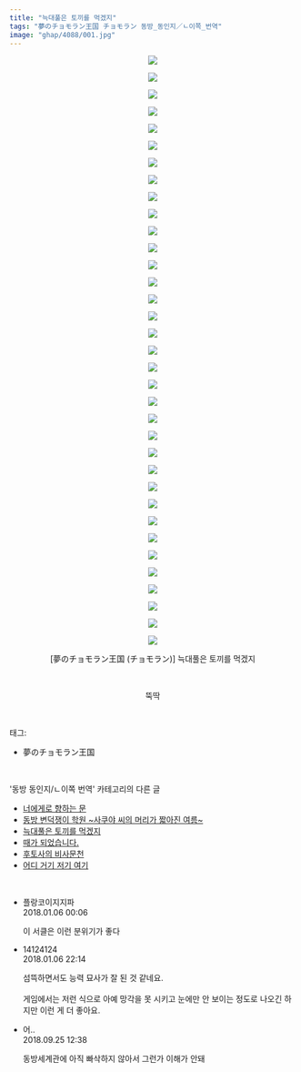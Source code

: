 ```yaml
---
title: "늑대풀은 토끼를 먹겠지"
tags: "夢のチョモラン王国 チョモラン 동방_동인지／ㄴ이쪽_번역"
image: "ghap/4088/001.jpg"
---
```

<div class="article">
<p style="text-align: center; clear: none; float: none;"><img src="{{ site.nasurl }}/ghap/4088/001.jpg"/></p>
<p style="text-align: center; clear: none; float: none;"><img src="{{ site.nasurl }}/ghap/4088/002.jpg"/></p>
<p style="text-align: center; clear: none; float: none;"><img src="{{ site.nasurl }}/ghap/4088/003.jpg"/></p>
<p style="text-align: center; clear: none; float: none;"><img src="{{ site.nasurl }}/ghap/4088/004.jpg"/></p>
<p style="text-align: center; clear: none; float: none;"><img src="{{ site.nasurl }}/ghap/4088/005.jpg"/></p>
<p style="text-align: center; clear: none; float: none;"><img src="{{ site.nasurl }}/ghap/4088/006.jpg"/></p>
<p style="text-align: center; clear: none; float: none;"><img src="{{ site.nasurl }}/ghap/4088/007.jpg"/></p>
<p style="text-align: center; clear: none; float: none;"><img src="{{ site.nasurl }}/ghap/4088/008.jpg"/></p>
<p style="text-align: center; clear: none; float: none;"><img src="{{ site.nasurl }}/ghap/4088/009.jpg"/></p>
<p style="text-align: center; clear: none; float: none;"><img src="{{ site.nasurl }}/ghap/4088/010.jpg"/></p>
<p style="text-align: center; clear: none; float: none;"><img src="{{ site.nasurl }}/ghap/4088/011.jpg"/></p>
<p style="text-align: center; clear: none; float: none;"><img src="{{ site.nasurl }}/ghap/4088/012.jpg"/></p>
<p style="text-align: center; clear: none; float: none;"><img src="{{ site.nasurl }}/ghap/4088/013.jpg"/></p>
<p style="text-align: center; clear: none; float: none;"><img src="{{ site.nasurl }}/ghap/4088/014.jpg"/></p>
<p style="text-align: center; clear: none; float: none;"><img src="{{ site.nasurl }}/ghap/4088/015.jpg"/></p>
<p style="text-align: center; clear: none; float: none;"><img src="{{ site.nasurl }}/ghap/4088/016.jpg"/></p>
<p style="text-align: center; clear: none; float: none;"><img src="{{ site.nasurl }}/ghap/4088/017.jpg"/></p>
<p style="text-align: center; clear: none; float: none;"><img src="{{ site.nasurl }}/ghap/4088/018.jpg"/></p>
<p style="text-align: center; clear: none; float: none;"><img src="{{ site.nasurl }}/ghap/4088/019.jpg"/></p>
<p style="text-align: center; clear: none; float: none;"><img src="{{ site.nasurl }}/ghap/4088/020.jpg"/></p>
<p style="text-align: center; clear: none; float: none;"><img src="{{ site.nasurl }}/ghap/4088/021.jpg"/></p>
<p style="text-align: center; clear: none; float: none;"><img src="{{ site.nasurl }}/ghap/4088/022.jpg"/></p>
<p style="text-align: center; clear: none; float: none;"><img src="{{ site.nasurl }}/ghap/4088/023.jpg"/></p>
<p style="text-align: center; clear: none; float: none;"><img src="{{ site.nasurl }}/ghap/4088/024.jpg"/></p>
<p style="text-align: center; clear: none; float: none;"><img src="{{ site.nasurl }}/ghap/4088/025.jpg"/></p>
<p style="text-align: center; clear: none; float: none;"><img src="{{ site.nasurl }}/ghap/4088/026.jpg"/></p>
<p style="text-align: center; clear: none; float: none;"><img src="{{ site.nasurl }}/ghap/4088/027.jpg"/></p>
<p style="text-align: center; clear: none; float: none;"><img src="{{ site.nasurl }}/ghap/4088/028.jpg"/></p>
<p style="text-align: center; clear: none; float: none;"><img src="{{ site.nasurl }}/ghap/4088/029.jpg"/></p>
<p style="text-align: center; clear: none; float: none;"><img src="{{ site.nasurl }}/ghap/4088/030.jpg"/></p>
<p style="text-align: center; clear: none; float: none;"><img src="{{ site.nasurl }}/ghap/4088/031.jpg"/></p>
<p style="text-align: center; clear: none; float: none;"><img src="{{ site.nasurl }}/ghap/4088/032.jpg"/></p>
<p style="text-align: center; clear: none; float: none;"><img src="{{ site.nasurl }}/ghap/4088/033.jpg"/></p>
<p style="text-align: center; clear: none; float: none;"><img src="{{ site.nasurl }}/ghap/4088/034.jpg"/></p>
<p style="text-align: center; clear: none; float: none;"><img src="{{ site.nasurl }}/ghap/4088/035.jpg"/></p>
<p style="text-align: center; clear: none; float: none;">[夢のチョモラン王国 (チョモラン)] 늑대풀은 토끼를 먹겠지</p>
<p style="text-align: center; clear: none; float: none;"><br/></p>
<p style="text-align: center; clear: none; float: none;">뚝딱</p>
</div><br/>
<div class="tagTrail">
<p>태그: </p>
<ul>
<li>夢のチョモラン王国</li>
</ul>
</div><br/>
<div class="another">
<p>'동방 동인지/ㄴ이쪽 번역' 카테고리의 다른 글</p>
<ul>
<li><a href="/2018-01-07-ghap_4096">너에게로 향하는 문</a></li>
<li><a href="/2018-01-07-ghap_4095">동방 변덕쟁이 학원 ~사쿠야 씨의 머리가 짧아진 여름~</a></li>
<li><a href="/2018-01-05-ghap_4088">늑대풀은 토끼를 먹겠지</a></li>
<li><a href="/2018-01-05-ghap_4082">때가 되었습니다.</a></li>
<li><a href="/2018-01-04-ghap_4078">후토사의 비사문천</a></li>
<li><a href="/2017-12-31-ghap_4076">어디 거기 저기 여기</a></li>
</ul>
</div><br/>
<div class="cb_module cb_fluid">
<div class="cb_wrt cb_profile">
<div class="comment">
<ul>
<li class="cb_thumb_off" id="comment15167508">
<div class="cb_comment_area">
<div class="cb_info_area">
<div class="cb_section">
<span class="cb_nick_name">플랑코이지지파</span>
</div>
<div class="cb_section">
<span class="cb_date">2018.01.06 00:06 </span>
</div>
</div>
<div class="cb_dsc_comment">
<p class="cb_dsc">
											이 서클은 이런 분위기가 좋다
										</p>
</div>
</div></li>
<li class="cb_thumb_off" id="comment15168059">
<div class="cb_comment_area">
<div class="cb_info_area">
<div class="cb_section">
<span class="cb_nick_name">14124124</span>
</div>
<div class="cb_section">
<span class="cb_date">2018.01.06 22:14 </span>
</div>
</div>
<div class="cb_dsc_comment">
<p class="cb_dsc">
											섬뜩하면서도 능력 묘사가 잘 된 것 같네요.<br/>
<br/>
게임에서는 저런 식으로 아예 망각을 못 시키고 눈에만 안 보이는 정도로 나오긴 하지만 이런 게 더 좋아요.
										</p>
</div>
</div></li>
<li class="cb_thumb_off" id="comment15339472">
<div class="cb_comment_area">
<div class="cb_info_area">
<div class="cb_section">
<span class="cb_nick_name">어..</span>
</div>
<div class="cb_section">
<span class="cb_date">2018.09.25 12:38 </span>
</div>
</div>
<div class="cb_dsc_comment">
<p class="cb_dsc">
											동방세계관에 아직 빠삭하지 않아서 그런가 이해가 안돼
										</p>
</div>
</div></li>
</ul>
</div>
</div><!-- commentList close -->
</div><br/>
